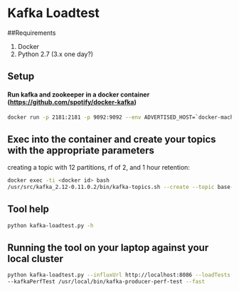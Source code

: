 # Kafka Loadtest
##Requirements
1. Docker
2. Python 2.7 (3.x one day?)

## Setup
#### Run kafka and zookeeper in a docker container (https://github.com/spotify/docker-kafka)
```bash
docker run -p 2181:2181 -p 9092:9092 --env ADVERTISED_HOST=`docker-machine ip \`docker-machine active\`` --env ADVERTISED_PORT=9092 spotify/kafka
```
## Exec into the container and create your topics with the appropriate parameters
creating a topic with 12 partitions, rf of 2, and 1 hour retention:
```bash
docker exec -ti <docker id> bash
/usr/src/kafka_2.12-0.11.0.2/bin/kafka-topics.sh --create --topic base-p12-rf2 --replication-factor 2 --partitions 12 --config retention.ms=3600000
```
## Tool help
```bash
python kafka-loadtest.py -h
```
## Running the tool on your laptop against your local cluster
```bash
python kafka-loadtest.py --influxUrl http://localhost:8086 --loadTests laptop-load-test.conf \
--kafkaPerfTest /usr/local/bin/kafka-producer-perf-test --fast
```
